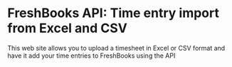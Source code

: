 # FreshBooks API: Time entry import from Excel and CSV

This web site allows you to upload a timesheet in Excel or CSV format and have it add your time entries to FreshBooks using the API
